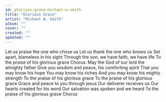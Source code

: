 ```yaml
---
id: glorious-grace-michael-w-smith
title: "Glorious Grace"
artist: "Michael W. Smith"
album: ""
cover: ""
created: ""
updated: ""
---
```


Let us praise the one who chose us
Let us thank the one who knows us
Set apart, blameless in his sight
Through the son, we have faith, we have life
To the praise of his glorious grace
Chorus:
May the God of our lord the almighty father
Give you wisdom and peace, his comforting spirit
That you may know his hope
You may know his riches
And you may know his mighty strength
To the praise of his glorious grace
To the praise of his glorious grace
Grace and peace to you through jesus
Our deliverer receives us
Our hearts created for his word
Our salvation was spoken and we heard
To the praise of his glorious grace
Chorus